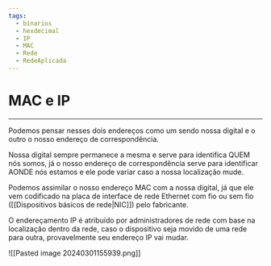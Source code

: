 ```yaml
---
tags:
  - binarios
  - hexdecimal
  - IP
  - MAC
  - Rede
  - RedeAplicada
---
```

# MAC e IP
---

Podemos pensar nesses dois endereços como um sendo nossa digital e o outro o nosso endereço de correspondência.

Nossa digital sempre permanece a mesma e serve para identifica QUEM nós somos, já o nosso endereço de correspondência serve para identificar AONDE nós estamos e ele pode variar caso a nossa localização mude.

Podemos assimilar o nosso endereço MAC com a nossa digital, já que ele vem codificado na placa de interface de rede Ethernet com fio ou sem fio ([[Dispositivos básicos de rede|NIC]]) pelo fabricante. 

O endereçamento IP é atribuído por administradores de rede com base na localização dentro da rede, caso o dispositivo seja movido de uma rede para outra, provavelmente seu endereço IP vai mudar.

![[Pasted image 20240301155939.png]]

